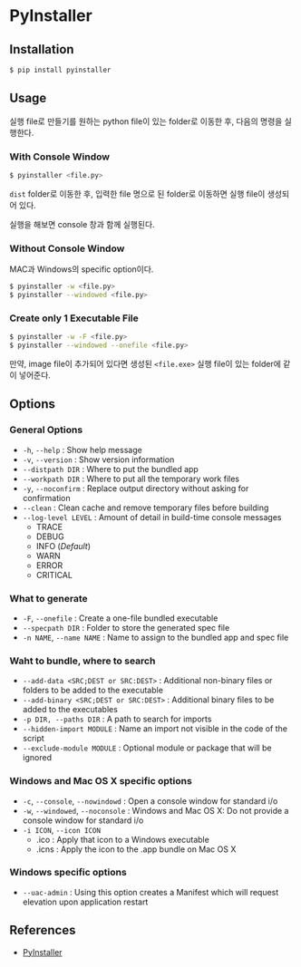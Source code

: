 # PyInstaller

## Installation

```sh
$ pip install pyinstaller
```

## Usage

실행 file로 만들기를 원하는 python file이 있는 folder로 이동한 후, 다음의 명령을 실행한다.

### With Console Window

```sh
$ pyinstaller <file.py>
```

`dist` folder로 이동한 후, 입력한 file 명으로 된 folder로 이동하면 실행 file이 생성되어 있다.

실행을 해보면 console 창과 함께 실행된다.

### Without Console Window

MAC과 Windows의 specific option이다.

```sh
$ pyinstaller -w <file.py>
$ pyinstaller --windowed <file.py>
```

### Create only 1 Executable File

```sh
$ pyinstaller -w -F <file.py>
$ pyinstaller --windowed --onefile <file.py>
```

만약, image file이 추가되어 있다면 생성된 `<file.exe>` 실행 file이 있는 folder에 같이 넣어준다.

## Options

### General Options

* `-h`, `--help` : Show help message
* `-v`, `--version` : Show version information
* `--distpath DIR` : Where to put the bundled app
* `--workpath DIR` : Where to put all the temporary work files
* `-y`, `--noconfirm` : Replace output directory without asking for confirmation
* `--clean` : Clean cache and remove temporary files before building
* `--log-level LEVEL` : Amount of detail in build-time console messages
  + TRACE
  + DEBUG
  + INFO (*Default*)
  + WARN
  + ERROR
  + CRITICAL

### What to generate

* `-F`, `--onefile` : Create a one-file bundled executable
* `--specpath DIR` : Folder to store the generated spec file
* `-n NAME`, `--name NAME` : Name to assign to the bundled app and spec file

### Waht to bundle, where to search

* `--add-data <SRC;DEST or SRC:DEST>` : Additional non-binary files or folders to be added to the executable
* `--add-binary <SRC;DEST or SRC:DEST>` : Additional binary files to be added to the executables
* `-p DIR, --paths DIR` : A path to search for imports
* `--hidden-import MODULE` : Name an import not visible in the code of the script
* `--exclude-module MODULE` : Optional module or package that will be ignored

### Windows and Mac OS X specific options

* `-c`, `--console`, `--nowindowd` : Open a console window for standard i/o
* `-w`, `--windowed`, `--noconsole` : Windows and Mac OS X: Do not provide a console window for standard i/o
* `-i ICON`, `--icon ICON`
  + .ico : Apply that icon to a Windows executable
  + .icns : Apply the icon to the .app bundle on Mac OS X

### Windows specific options

* `--uac-admin` : Using this option creates a Manifest which will request elevation upon application restart

## References

* [PyInstaller](https://pyinstaller.readthedocs.io/en/stable/usage.html)

